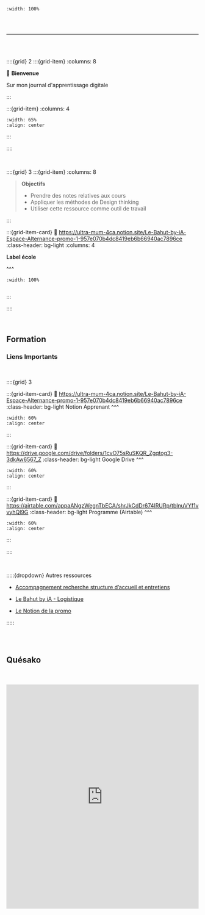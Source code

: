 
<br>
<br>

```{image} _static/Title/digital-learning-management.svg
:width: 100%


```

<br>

***

<br>
<br>

::::{grid} 2
:::{grid-item}
:columns: 8

<p class="p-emphase">👋 <strong>Bienvenue</strong></p>

<p class="p-emphase2">Sur mon journal d'apprentissage digitale </p>


:::

:::{grid-item}
:columns: 4

```{image} _static/Images/profile-pic-round.png
:width: 65%
:align: center

```

:::

::::

<br>

::::{grid} 3
:::{grid-item}
:columns: 8


> **Objectifs**
>- Prendre des notes relatives aux cours
>- Appliquer les méthodes de Design thinking 
>- Utiliser cette ressource comme outil de travail



:::

:::{grid-item-card}
:link: https://ultra-mum-4ca.notion.site/Le-Bahut-by-iA-Espace-Alternance-promo-1-957e070b4dc8419eb6b66940ac7896ce
:class-header: bg-light
:columns: 4

**Label école** 

^^^

```{image} _static/Logo/label-emmaus.png
:width: 100%


```

:::

::::

<br>


<h2> Formation </h2>


<h3>Liens Importants</h3>


<br>


::::{grid} 3

:::{grid-item-card}
:link: https://ultra-mum-4ca.notion.site/Le-Bahut-by-iA-Espace-Alternance-promo-1-957e070b4dc8419eb6b66940ac7896ce
:class-header: bg-light
Notion Apprenant 
^^^


```{image} _static/svg-icons/Logiciels/notion-svgrepo-com.svg
:width: 60%
:align: center

```

:::

:::{grid-item-card}
:link: https://drive.google.com/drive/folders/1cvO75sRuSKQR_Zgqtog3-3dkAw6567_Z
:class-header: bg-light
Google Drive 
^^^


```{image} _static/svg-icons/Logiciels/google-drive.svg
:width: 60%
:align: center

```

:::

:::{grid-item-card}
:link: https://airtable.com/appaANgzWegnTbECA/shrJkCdDr674IRURp/tblnuVYf1vvyhQl9G
:class-header: bg-light
Programme (Airtable) 
^^^


```{image} _static/svg-icons/Logiciels/airtable-svgrepo-com.svg
:width: 60%
:align: center

```

:::


::::


<br>

:::::{dropdown} Autres ressources

- [Accompagnement recherche structure d’accueil et entretiens](https://sunset-whale-fef.notion.site/Le-Bahut-by-iA-Accompagnement-recherche-structure-d-accueil-et-entretiens-807d3f02919a4e70bf8f435a46322d0b)

- [Le Bahut by iA - Logistique](https://sunset-whale-fef.notion.site/Le-Bahut-by-iA-Logistique-fd24fb60aa0f467f80779df120401cfb)

- [Le Notion de la promo](https://ultra-mum-4ca.notion.site/Le-Bahut-by-iA-Espace-Alternance-promo-1-957e070b4dc8419eb6b66940ac7896ce)


:::::

<br>
<br>

<h2> Quésako </h2>

<br>
<br>

<div style="width: 100%;"><div style="position: relative; padding-bottom: 116.67%; padding-top: 0; height: 0;"><iframe title="Introduction site Bahut" frameborder="0" width="1200" height="1300" style="position: absolute; top: 0; left: 0; width: 100%; height: 100%;" src="https://view.genially.com/670cf0893fdadb1a48abc7d6" type="text/html" allowscriptaccess="always" allowfullscreen="true" scrolling="yes" allownetworking="all"></iframe> </div> </div>

